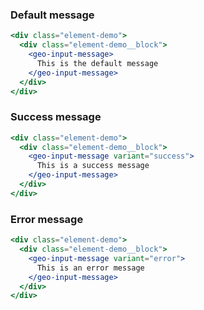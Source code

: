 ### Default message

```jsx live
<div class="element-demo">
  <div class="element-demo__block">
    <geo-input-message>
      This is the default message
    </geo-input-message>
  </div>
</div>
```

### Success message

```jsx live
<div class="element-demo">
  <div class="element-demo__block">
    <geo-input-message variant="success">
      This is a success message
    </geo-input-message>
  </div>
</div>
```

### Error message

```jsx live
<div class="element-demo">
  <div class="element-demo__block">
    <geo-input-message variant="error">
      This is an error message
    </geo-input-message>
  </div>
</div>
```
